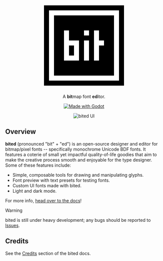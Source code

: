 <div align="center">

# ![bited](assets/icons/icon.svg)

A **bit**map font **ed**itor.

[![Made with Godot](https://img.shields.io/badge/Made%20with-Godot-478CBF?style=for-the-badge&logo=godot%20engine&logoColor=white)](https://godotengine.org)

![bited UI](docs/assets/ui.png)

</div>

## Overview

**bited** (pronounced "bit" + "ed") is an open-source designer and editor for
bitmap/pixel fonts -- specifically monochrome Unicode BDF fonts. It features a
coterie of small yet impactful quality-of-life goodies that aim to make the
creative process smooth and enjoyable for the type designer. Some of these
features include:

- Simple, composable tools for drawing and manipulating glyphs.
- Font preview with text presets for testing fonts.
- Custom UI fonts made with bited.
- Light and dark mode.

For more info, [head over to the docs](https://benpa.ng/bited)!

> [!warning]
> bited is still under heavy development; any bugs should be reported to
> [Issues](https://github.com/molarmanful/bited/issues).

## Credits

See the [Credits](https://benpa.ng/bited/credits) section of the bited docs.
